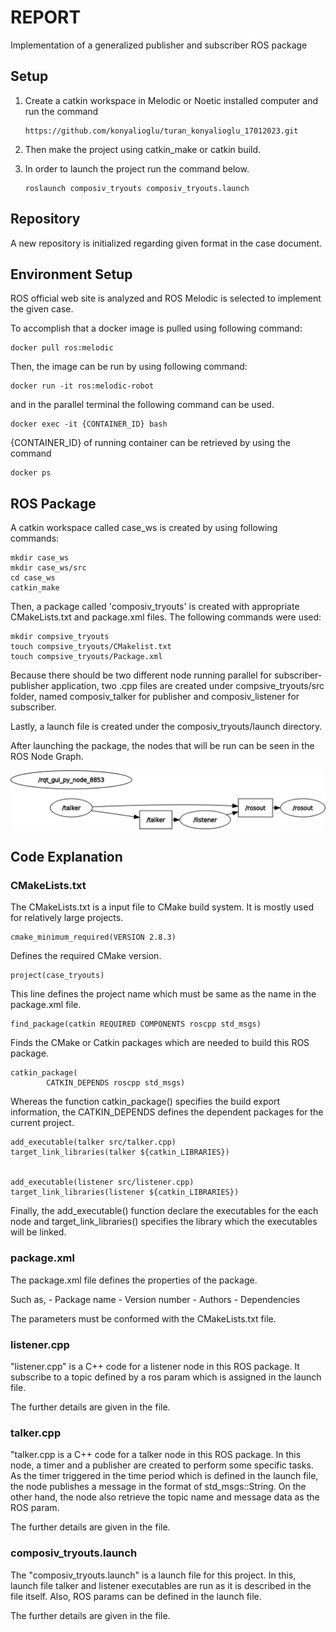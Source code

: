 # REPORT
Implementation of a generalized publisher and subscriber ROS package

## Setup
1. Create a catkin workspace in Melodic or Noetic installed computer and run the command 
	```
	https://github.com/konyalioglu/turan_konyalioglu_17012023.git
	```
2. Then make the project using catkin_make or catkin build.

3. In order to launch the project run the command below.
	```
	roslaunch composiv_tryouts composiv_tryouts.launch
	```

## Repository

A new repository is initialized regarding given format in the case document.

## Environment Setup

ROS official web site is analyzed and ROS Melodic is selected to implement the given case. 

To accomplish that a docker image is pulled using following command:

```
docker pull ros:melodic
```

Then, the image can be run by using following command:

```
docker run -it ros:melodic-robot
```

and in the parallel terminal the following command can be used.

```
docker exec -it {CONTAINER_ID} bash
```

{CONTAINER_ID} of running container can be retrieved by using the command

```
docker ps
```
 
## ROS Package

A catkin workspace called case_ws is created by using following commands:

```
mkdir case_ws
mkdir case_ws/src
cd case_ws
catkin_make
```

Then, a package called 'composiv_tryouts' is created with appropriate CMakeLists.txt and package.xml files. The following commands were used:
```
mkdir compsive_tryouts
touch compsive_tryouts/CMakelist.txt
touch compsive_tryouts/Package.xml
```

Because there should be two different node running parallel for subscriber-publisher application, two .cpp files are created under compsive_tryouts/src folder, named composiv_talker for publisher and composiv_listener for subscriber.

Lastly, a launch file is created under the composiv_tryouts/launch directory.


After launching the package, the nodes that will be run can be seen in the ROS Node Graph.

![ROS Node Graph](https://github.com/konyalioglu/turan_konyalioglu_17012023/blob/main/rosgraph.png)

## Code Explanation

### CMakeLists.txt
The CMakeLists.txt is a input file to CMake build system. It is mostly used for relatively large projects.

```
cmake_minimum_required(VERSION 2.8.3)
```

Defines the required CMake version.

```
project(case_tryouts)
```

This line defines the project name which must be same as the name in the package.xml file.

```
find_package(catkin REQUIRED COMPONENTS roscpp std_msgs)
```

Finds the CMake or Catkin packages which are needed to build this ROS package.

```
catkin_package(
        CATKIN_DEPENDS roscpp std_msgs)
```

Whereas the function catkin_package() specifies the build export information, the CATKIN_DEPENDS defines the dependent packages for the current project.

```
add_executable(talker src/talker.cpp)
target_link_libraries(talker ${catkin_LIBRARIES})


add_executable(listener src/listener.cpp)
target_link_libraries(listener ${catkin_LIBRARIES})
```

Finally, the add_executable() function declare the executables for the each node and target_link_libraries() specifies the library which the executables will be linked.  


### package.xml

The package.xml file defines the properties of the package.

Such as,
	- Package name
	- Version number
	- Authors
	- Dependencies

The parameters must be conformed with the CMakeLists.txt file.


### listener.cpp 

"listener.cpp" is a C++ code for a listener node in this ROS package. It subscribe to a topic defined by a ros param which is assigned in the launch file.

The further details are given in the file. 


### talker.cpp

"talker.cpp is a C++ code for a talker node in this ROS package. In this node, a timer and a publisher are created to perform some specific tasks. As the timer triggered in the time period which is defined in the launch file, the node publishes a message in the format of std_msgs::String. On the other hand, the node also retrieve the topic name and message data as the ROS param.

The further details are given in the file. 


### composiv_tryouts.launch

The "composiv_tryouts.launch" is a launch file for this project. In this, launch file talker and listener executables are run as it is described in the file itself. Also, ROS params can be defined in the launch file. 

The further details are given in the file. 



